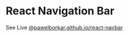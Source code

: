# React Navigation Bar

See Live [@pawelborkar.github.io/react-navbar](https://pawelborkar.github.io/react-navbar/)